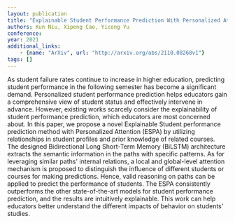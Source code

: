```yaml
---
layout: publication
title: "Explainable Student Performance Prediction With Personalized Attention for Explaining Why A Student Fails"
authors: Kun Niu, Xipeng Cao, Yicong Yu
conference: 
year: 2021
additional_links: 
    - {name: "ArXiv", url: "http://arxiv.org/abs/2110.08268v1"}
tags: []
---
```

As student failure rates continue to increase in higher education, predicting
student performance in the following semester has become a significant demand.
Personalized student performance prediction helps educators gain a
comprehensive view of student status and effectively intervene in advance.
However, existing works scarcely consider the explainability of student
performance prediction, which educators are most concerned about. In this
paper, we propose a novel Explainable Student performance prediction method
with Personalized Attention (ESPA) by utilizing relationships in student
profiles and prior knowledge of related courses. The designed Bidirectional
Long Short-Term Memory (BiLSTM) architecture extracts the semantic information
in the paths with specific patterns. As for leveraging similar paths' internal
relations, a local and global-level attention mechanism is proposed to
distinguish the influence of different students or courses for making
predictions. Hence, valid reasoning on paths can be applied to predict the
performance of students. The ESPA consistently outperforms the other
state-of-the-art models for student performance prediction, and the results are
intuitively explainable. This work can help educators better understand the
different impacts of behavior on students' studies.